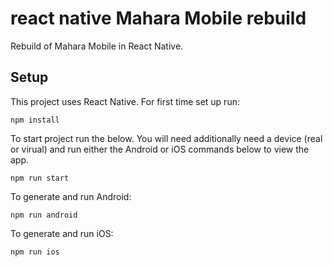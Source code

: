 # react native Mahara Mobile rebuild

Rebuild of Mahara Mobile in React Native.

## Setup

This project uses React Native. For first time set up run:

 ```
 npm install
 ```
To start project run the below. You will need additionally need a device (real or virual) and run either the Android or iOS commands below to view the app.

```
npm run start
```
To generate and run Android:

```
npm run android
```

To generate and run iOS:

```
npm run ios
```
